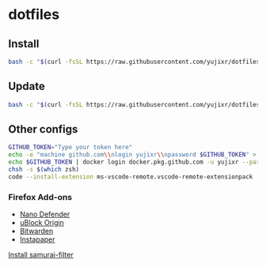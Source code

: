 # dotfiles

## Install

``` bash
bash -c "$(curl -fsSL https://raw.githubusercontent.com/yujixr/dotfiles/master/install.sh)"
```

## Update

``` bash
bash -c "$(curl -fsSL https://raw.githubusercontent.com/yujixr/dotfiles/master/update.sh)"
```

## Other configs

``` bash
GITHUB_TOKEN="Type your token here"
echo -e "machine github.com\\nlogin yujixr\\npassword $GITHUB_TOKEN" > $HOME/.netrc
echo $GITHUB_TOKEN | docker login docker.pkg.github.com -u yujixr --password-stdin
chsh -s $(which zsh)
code --install-extension ms-vscode-remote.vscode-remote-extensionpack
```

### Firefox Add-ons

- [Nano Defender](https://addons.mozilla.org/firefox/addon/nano-defender-firefox/)
- [uBlock Origin](https://addons.mozilla.org/firefox/addon/ublock-origin/)
- [Bitwarden](https://addons.mozilla.org/firefox/addon/bitwarden-password-manager/)
- [Instapaper](https://addons.mozilla.org/firefox/addon/instapaper-official/)

[Install samurai-filter](https://subscribe.adblockplus.org/?location=https://raw.githubusercontent.com/yujixr/samurai-filter/master/list.txt&title=samurai-filter)
